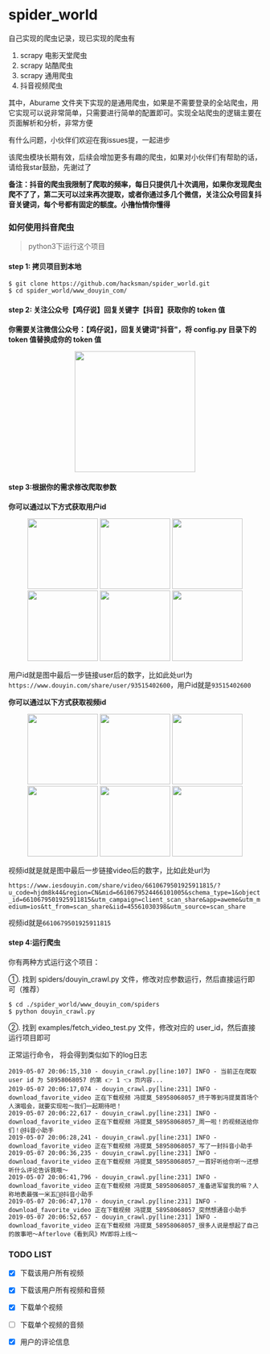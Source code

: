 # spider_world

自己实现的爬虫记录，现已实现的爬虫有

1. scrapy 电影天堂爬虫
2. scrapy 站酷爬虫
3. scrapy 通用爬虫
4. 抖音视频爬虫


其中，Aburame 文件夹下实现的是通用爬虫，如果是不需要登录的全站爬虫，用它实现可以说非常简单，只需要进行简单的配置即可。实现全站爬虫的逻辑主要在页面解析和分析，非常方便

有什么问题，小伙伴们欢迎在我issues提，一起进步

该爬虫模块长期有效，后续会增加更多有趣的爬虫，如果对小伙伴们有帮助的话，请给我star鼓励，先谢过了

**备注：抖音的爬虫我限制了爬取的频率，每日只提供几十次调用，如果你发现爬虫爬不了了，第二天可以过来再次提取，或者你通过多几个微信，关注公众号回复抖音关键词，每个号都有固定的额度。小撸怡情你懂得**

### 如何使用抖音爬虫

> python3下运行这个项目

#### step 1: 拷贝项目到本地
```angular2html
$ git clone https://github.com/hacksman/spider_world.git
$ cd spider_world/www_douyin_com/
```

#### step 2: 关注公众号【鸡仔说】回复关键字【抖音】获取你的 token 值

**你需要关注微信公众号：【鸡仔说】，回复关键词"抖音"，将 config.py 目录下的 token 值替换成你的 token 值**
<p align="center">
<img src="https://raw.githubusercontent.com/hacksman/spider_world/master/pictures/key_word.jpeg" width="240">
</p>


#### step 3:根据你的需求修改爬取参数

__你可以通过以下方式获取用户id__

<p align="center">
<img src="https://raw.githubusercontent.com/hacksman/spider_world/master/pictures/douyin_step_1.jpeg" width="140">
<img src="https://raw.githubusercontent.com/hacksman/spider_world/master/pictures/douyin_step_2.jpeg" width="140">
<img src="https://raw.githubusercontent.com/hacksman/spider_world/master/pictures/douyin_step_3.jpeg" width="140">
<img src="https://raw.githubusercontent.com/hacksman/spider_world/master/pictures/douyin_step_4.jpeg" width="140">
<img src="https://raw.githubusercontent.com/hacksman/spider_world/master/pictures/douyin_step_5.jpeg" width="140">
<img src="https://raw.githubusercontent.com/hacksman/spider_world/master/pictures/douyin_step_6.jpeg" width="140">
</p>

用户id就是图中最后一步链接user后的数字，比如此处url为```https://www.douyin.com/share/user/93515402600```，用户id就是```93515402600```

__你可以通过以下方式获取视频id__

<p align="center">
<img src="https://raw.githubusercontent.com/hacksman/spider_world/master/pictures/douyin_video_id_1.jpeg" width="140">
<img src="https://raw.githubusercontent.com/hacksman/spider_world/master/pictures/douyin_video_id_2.jpeg" width="140">
<img src="https://raw.githubusercontent.com/hacksman/spider_world/master/pictures/douyin_video_id_3.jpeg" width="140">
<img src="https://raw.githubusercontent.com/hacksman/spider_world/master/pictures/douyin_video_id_4.jpeg" width="140">
<img src="https://raw.githubusercontent.com/hacksman/spider_world/master/pictures/douyin_video_id_5.jpeg" width="140">
<img src="https://raw.githubusercontent.com/hacksman/spider_world/master/pictures/douyin_video_id_6.jpeg" width="140">
</p>

视频id就是就是图中最后一步链接video后的数字，比如此处url为

```https://www.iesdouyin.com/share/video/6610679501925911815/?u_code=hjdm8k44&region=CN&mid=6610679524466101005&schema_type=1&object_id=6610679501925911815&utm_campaign=client_scan_share&app=aweme&utm_medium=ios&tt_from=scan_share&iid=45561030398&utm_source=scan_share```

视频id就是```6610679501925911815```

#### step 4:运行爬虫

你有两种方式运行这个项目：

①. 找到 spiders/douyin_crawl.py 文件，修改对应参数运行，然后直接运行即可（推荐）

```angular2
$ cd ./spider_world/www_douyin_com/spiders
$ python douyin_crawl.py
```

②. 找到 examples/fetch_video_test.py 文件，修改对应的 user_id，然后直接运行项目即可


正常运行命令， 将会得到类似如下的log日志

```angular2html
2019-05-07 20:06:15,310 - douyin_crawl.py[line:107] INFO - 当前正在爬取 user id 为 58958068057 的第 👉 1 👈 页内容...
2019-05-07 20:06:17,074 - douyin_crawl.py[line:231] INFO - download_favorite_video 正在下载视频 冯提莫_58958068057_终于等到冯提莫首场个人演唱会，就要实现啦～我们一起期待吧！ 
2019-05-07 20:06:22,617 - douyin_crawl.py[line:231] INFO - download_favorite_video 正在下载视频 冯提莫_58958068057_周一啦！的视频送给你们！@抖音小助手 
2019-05-07 20:06:28,241 - douyin_crawl.py[line:231] INFO - download_favorite_video 正在下载视频 冯提莫_58958068057_写了一封抖音小助手 
2019-05-07 20:06:36,235 - douyin_crawl.py[line:231] INFO - download_favorite_video 正在下载视频 冯提莫_58958068057_一首好听给你听～还想听什么评论告诉我哦～ 
2019-05-07 20:06:41,796 - douyin_crawl.py[line:231] INFO - download_favorite_video 正在下载视频 冯提莫_58958068057_准备进军留我的嘛？人称地表最强一米五🤨@抖音小助手 
2019-05-07 20:06:47,170 - douyin_crawl.py[line:231] INFO - download_favorite_video 正在下载视频 冯提莫_58958068057_突然想通音小助手 
2019-05-07 20:06:52,657 - douyin_crawl.py[line:231] INFO - download_favorite_video 正在下载视频 冯提莫_58958068057_很多人说是想起了自己的故事吧～Afterlove《看到风》MV即将上线～ 
``` 


### TODO LIST

* [X] 下载该用户所有视频

* [X] 下载该用户所有视频和音频

* [X] 下载单个视频

* [ ] 下载单个视频的音频

* [X] 用户的评论信息
